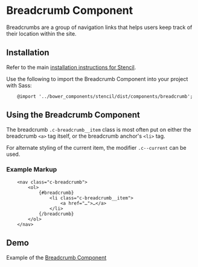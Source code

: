 # Breadcrumb Component

Breadcrumbs are a group of navigation links that helps users keep track of
their location within the site.


## Installation

Refer to the main [installation instructions for Stencil](https://github.com/mobify/stencil#installation).

Use the following to import the Breadcrumb Component into your project with Sass:

```
    @import '../bower_components/stencil/dist/components/breadcrumb';
```

## Using the Breadcrumb Component

The breadcrumb `.c-breadcrumb__item` class is most often put on either the breadcrumb `<a>` tag itself, or the breadcrumb anchor's `<li>` tag.

For alternate styling of the current item, the modifier `.c--current` can be used.

### Example Markup

```
    <nav class="c-breadcrumb">
        <ol>
            {#breadcrumb}
                <li class="c-breadcrumb__item">
                    <a href="…">…</a>
                </li>
            {/breadcrumb}
        </ol>
    </nav>
```


## Demo

Example of the [Breadcrumb Component](https://mobify.github.io/stencil/visual/components/breadcrumb/index.html)
